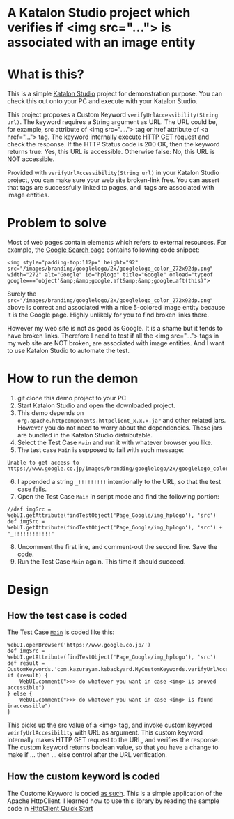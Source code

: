 A Katalon Studio project which verifies if \<img src="..."> is associated with an image entity
====

# What is this?

This is a simple [Katalon Studio](https://www.katalon.com/) project for demonstration purpose. You can check this out onto your PC and execute with your Katalon Studio.

This project proposes a Custom Keyword `verifyUrlAccessibility(String url)`. The keyword requires a String argument as URL. The URL could be, for example, src attribute of \<img src="...."> tag or href attribute of \<a href="..."> tag. The keyword internally execute HTTP GET request and check the response. If the HTTP Status code is 200 OK, then the keyword returns true: Yes, this URL is accessible. Otherwise false: No, this URL is NOT accessible.

Provided with `verifyUrlAccessibility(String url)` in your Katalon Studio project, you can make sure your web site broken-link free. You can assert that <a> tags are successfully linked to pages, and <img> tags are associated with image entities.

# Problem to solve

Most of web pages contain elements which refers to external resources. For example,
the [Google Search page](https://www.google.co.jp/) contains following code snippet:

```
<img style="padding-top:112px" height="92" src="/images/branding/googlelogo/2x/googlelogo_color_272x92dp.png" width="272" alt="Google" id="hplogo" title="Google" onload="typeof google==='object'&amp;&amp;google.aft&amp;&amp;google.aft(this)">
```

Surely the `src="/images/branding/googlelogo/2x/googlelogo_color_272x92dp.png"` above is correct and associated with a nice 5-colored image entity because it is the Google page. Highly unlikely for you to find broken links there.

However my web site is not as good as Google. It is a shame but it tends to have broken links. Therefore I need to test if all the \<img src="..."> tags in my web site are NOT broken, are associated with image entities. And I want to use Katalon Studio to automate the test.


# How to run the demon

1. git clone this demo project to your PC
2. Start Katalon Studio and open the downloaded project.
3. This demo depends on `org.apache.httpcomponents.httpclient_x.x.x.jar` and other related jars. However you do not need to worry about the dependencies. These jars are bundled in the Katalon Studio distributable.
4. Select the Test Case `Main` and run it with whatever browser you like.
5. The test case `Main` is supposed to fail with such message:
```
Unable to get access to https://www.google.co.jp/images/branding/googlelogo/2x/googlelogo_color_272x92dp.png_!!!!!!!!!!
```
6. I appended a string `_!!!!!!!!!` intentionally to the URL, so that the test case fails.
7. Open the Test Case `Main` in script mode and find the following portion:
```
//def imgSrc = WebUI.getAttribute(findTestObject('Page_Google/img_hplogo'), 'src')
def imgSrc = WebUI.getAttribute(findTestObject('Page_Google/img_hplogo'), 'src') + "_!!!!!!!!!!!!"
```
8. Uncomment the first line, and comment-out the second line. Save the code.
9. Run the Test Case `Main` again. This time it should succeed.

# Design

## How the test case is coded

The Test Case [`Main`](https://github.com/kazurayam/GoogleImgTest/blob/master/Scripts/Main/Script1523916283247.groovy) is coded like this:

```
WebUI.openBrowser('https://www.google.co.jp/')
def imgSrc = WebUI.getAttribute(findTestObject('Page_Google/img_hplogo'), 'src')
def result = CustomKeywords.'com.kazurayam.ksbackyard.MyCustomKeywords.verifyUrlAccessibility'(imgSrc)
if (result) {
    WebUI.comment(">>> do whatever you want in case <img> is proved accessible")
} else {
    WebUI.comment(">>> do whatever you want in case <img> is found inaccessible")
}
```

This picks up the src value of a \<img> tag, and invoke custom keyword `veirfyUrlAccesibility` with URL as argument.
This custom keyword internally makes HTTP GET request to the URL, and verifies the response.
The custom keyword returns boolean value, so that you have a change to make if ... then ... else control after the URL verification.

## How the custom keyword is coded

The Custome Keyword is coded [as such](https://github.com/kazurayam/GoogleImgTest/blob/master/Keywords/com/kazurayam/ksbackyard/MyCustomKeywords.groovy).
This is a simple application of the Apache HttpClient. I learned how to use this library by reading the sample code in [HttpClient Quick Start](https://hc.apache.org/httpcomponents-client-ga/quickstart.html)

